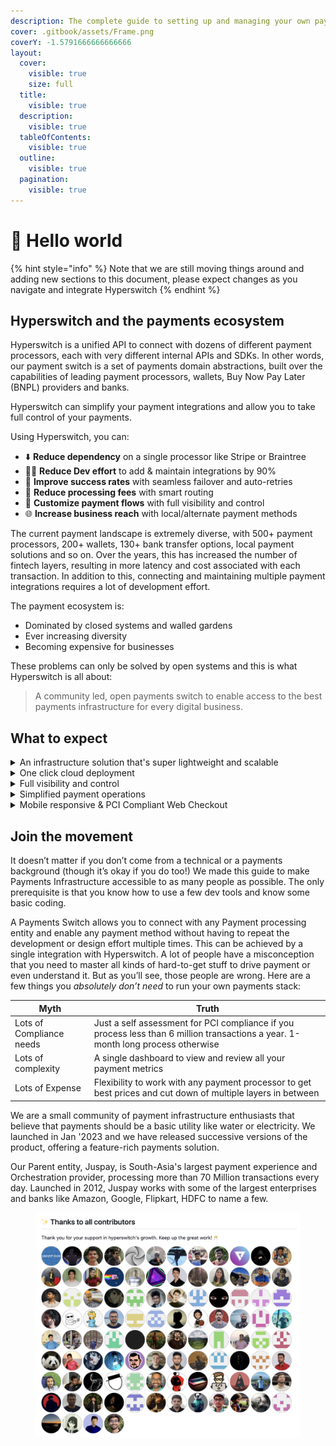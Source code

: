 ```yaml
---
description: The complete guide to setting up and managing your own payments switch
cover: .gitbook/assets/Frame.png
coverY: -1.5791666666666666
layout:
  cover:
    visible: true
    size: full
  title:
    visible: true
  description:
    visible: true
  tableOfContents:
    visible: true
  outline:
    visible: true
  pagination:
    visible: true
---
```


# 👋 Hello world

{% hint style="info" %}
Note that we are still moving things around and adding new sections to this document, please expect changes as you navigate and integrate Hyperswitch
{% endhint %}

## Hyperswitch and the payments ecosystem

Hyperswitch is a unified API to connect with dozens of different payment processors, each with very different internal APIs and SDKs. In other words, our payment switch is a set of payments domain abstractions, built over the capabilities of leading payment processors, wallets, Buy Now Pay Later (BNPL) providers and banks.

Hyperswitch can simplify your payment integrations and allow you to take full control of your payments.

Using Hyperswitch, you can:

* ⬇️ **Reduce dependency** on a single processor like Stripe or Braintree
* 🧑‍💻 **Reduce Dev effort** to add & maintain integrations by 90%&#x20;
* 🚀 **Improve success rates** with seamless failover and auto-retries
* 💸 **Reduce processing fees** with smart routing
* 🎨 **Customize payment flows** with full visibility and control
* 🌐 **Increase business reach** with local/alternate payment methods

The current payment landscape is extremely diverse, with 500+ payment processors, 200+ wallets, 130+ bank transfer options, local payment solutions and so on. Over the years, this has increased the number of fintech layers, resulting in more latency and cost associated with each transaction. In addition to this, connecting and maintaining multiple payment integrations requires a lot of development effort.

The payment ecosystem is:

* Dominated by closed systems and walled gardens
* Ever increasing diversity
* Becoming expensive for businesses

These problems can only be solved by open systems and this is what Hyperswitch is all about:

> A community led, open payments switch to enable access to the best payments infrastructure for every digital business.

## What to expect

<details>

<summary>An infrastructure solution that's super lightweight and scalable</summary>

Hyperswitch is optimized for sub 30 ms application overhead (and getting better) and falls within 5% of the payment processor's latency. The application can absorb any shock resulting from unusual traffic spikes and uses a distributed key-value store for high frequency write operations

<img src=".gitbook/assets/latency.png" alt="" data-size="original">

</details>

<details>

<summary>One click cloud deployment</summary>

Hyperswitch supports one-click kubernetes deployment through CDK scripts. The deployment includes an app server, a control center and a web client

<img src=".gitbook/assets/oss.png" alt="" data-size="original">

</details>

<details>

<summary>Full visibility and control</summary>

You can monitor system health by exporting your AWS Cloudwatch metrics to Grafana and stream application logs from Hyperswitch to Loki/Kibana for storing and viewing logs

<img src=".gitbook/assets/logs.gif" alt="" data-size="original">

</details>

<details>

<summary>Simplified payment operations</summary>

Hyperswitch provides a control center to handle all your payment operations like adding payment processors, managing payment routing and viewing analytics

<img src=".gitbook/assets/dashboard.gif" alt="" data-size="original">

</details>

<details>

<summary>Mobile responsive &#x26; PCI Compliant Web Checkout</summary>

Finally, you can self-host your own PCI compliant web checkout and integrate it with your web app. Our web client is highly customizable and blends right in with your web app

<img src=".gitbook/assets/sdk.png" alt="" data-size="original">

</details>

## Join the movement

It doesn’t matter if you don’t come from a technical or a payments background (though it’s okay if you do too!) We made this guide to make Payments Infrastructure accessible to as many people as possible. The only prerequisite is that you know how to use a few dev tools and know some basic coding.

A Payments Switch allows you to connect with any Payment processing entity and enable any payment method without having to repeat the development or design effort multiple times. This can be achieved by a single integration with Hyperswitch. A lot of people have a misconception that you need to master all kinds of hard-to-get stuff to drive payment or even understand it.  But as you’ll see, those people are wrong. Here are a few things you _absolutely don’t need_ to run your own payments stack:

| Myth                     | Truth                                                                                                                            |
| ------------------------ | -------------------------------------------------------------------------------------------------------------------------------- |
| Lots of Compliance needs | Just a self assessment for PCI compliance if you process less than 6 million transactions a year. 1-month long process otherwise |
| Lots of complexity       | A single dashboard to view and review all your payment metrics                                                                   |
| Lots of Expense          | Flexibility to work with any payment processor to get best prices and cut down of multiple layers in between                     |

We are a small community of payment infrastructure enthusiasts that believe that payments should be a basic utility like water or electricity. We launched in Jan '2023 and we have released successive versions of the product, offering a feature-rich payments solution.

Our Parent entity, Juspay, is South-Asia's largest payment experience and Orchestration provider, processing more than 70 Million transactions every day. Launched in 2012, Juspay works with some of the largest enterprises and banks like Amazon, Google, Flipkart, HDFC to name a few.

<figure><picture><source srcset=".gitbook/assets/Screenshot 2023-12-01 at 3.48.33 PM.png" media="(prefers-color-scheme: dark)"><img src=".gitbook/assets/Screenshot 2023-12-01 at 3.46.01 PM.png" alt=""></picture><figcaption></figcaption></figure>
